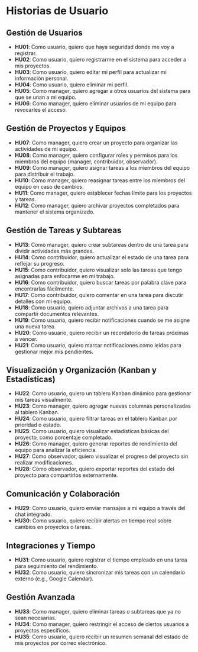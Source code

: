 # Historias de Usuario

## Gestión de Usuarios
- **HU01**: Como usuario, quiero que haya seguridad donde me voy a registrar.
- **HU02**: Como usuario, quiero registrarme en el sistema para acceder a mis proyectos.
- **HU03**: Como usuario, quiero editar mi perfil para actualizar mi información personal.
- **HU04**: Como usuario, quiero eliminar mi perfil.
- **HU05**: Como manager, quiero agregar a otros usuarios del sistema para que se unan a mi equipo.
- **HU06**: Como manager, quiero eliminar usuarios de mi equipo para revocarles el acceso.

## Gestión de Proyectos y Equipos
- **HU07**: Como manager, quiero crear un proyecto para organizar las actividades de mi equipo.
- **HU08**: Como manager, quiero configurar roles y permisos para los miembros del equipo (manager, contribuidor, observador).
- **HU09**: Como manager, quiero asignar tareas a los miembros del equipo para distribuir el trabajo.
- **HU10**: Como manager, quiero reasignar tareas entre los miembros del equipo en caso de cambios.
- **HU11**: Como manager, quiero establecer fechas límite para los proyectos y tareas.
- **HU12**: Como manager, quiero archivar proyectos completados para mantener el sistema organizado.

## Gestión de Tareas y Subtareas
- **HU13**: Como manager, quiero crear subtareas dentro de una tarea para dividir actividades más grandes.
- **HU14**: Como contribuidor, quiero actualizar el estado de una tarea para reflejar su progreso.
- **HU15**: Como contribuidor, quiero visualizar solo las tareas que tengo asignadas para enfocarme en mi trabajo.
- **HU16**: Como contribuidor, quiero buscar tareas por palabra clave para encontrarlas fácilmente.
- **HU17**: Como contribuidor, quiero comentar en una tarea para discutir detalles con mi equipo.
- **HU18**: Como usuario, quiero adjuntar archivos a una tarea para compartir documentos relevantes.
- **HU19**: Como usuario, quiero recibir notificaciones cuando se me asigne una nueva tarea.
- **HU20**: Como usuario, quiero recibir un recordatorio de tareas próximas a vencer.
- **HU21**: Como usuario, quiero marcar notificaciones como leídas para gestionar mejor mis pendientes.

## Visualización y Organización (Kanban y Estadísticas)
- **HU22**: Como usuario, quiero un tablero Kanban dinámico para gestionar mis tareas visualmente.
- **HU23**: Como manager, quiero agregar nuevas columnas personalizadas al tablero Kanban.
- **HU24**: Como usuario, quiero filtrar tareas en el tablero Kanban por prioridad o estado.
- **HU25**: Como usuario, quiero visualizar estadísticas básicas del proyecto, como porcentaje completado.
- **HU26**: Como manager, quiero generar reportes de rendimiento del equipo para analizar la eficiencia.
- **HU27**: Como observador, quiero visualizar el progreso del proyecto sin realizar modificaciones.
- **HU28**: Como observador, quiero exportar reportes del estado del proyecto para compartirlos externamente.

## Comunicación y Colaboración
- **HU29**: Como usuario, quiero enviar mensajes a mi equipo a través del chat integrado.
- **HU30**: Como usuario, quiero recibir alertas en tiempo real sobre cambios en proyectos o tareas.

## Integraciones y Tiempo
- **HU31**: Como usuario, quiero registrar el tiempo empleado en una tarea para seguimiento del rendimiento.
- **HU32**: Como usuario, quiero sincronizar mis tareas con un calendario externo (e.g., Google Calendar).

## Gestión Avanzada
- **HU33**: Como manager, quiero eliminar tareas o subtareas que ya no sean necesarias.
- **HU34**: Como manager, quiero restringir el acceso de ciertos usuarios a proyectos específicos.
- **HU35**: Como usuario, quiero recibir un resumen semanal del estado de mis proyectos por correo electrónico.
